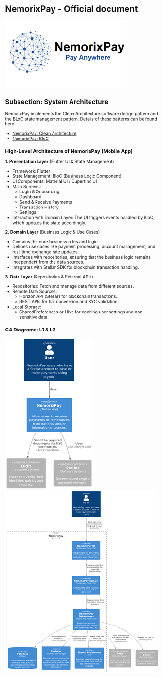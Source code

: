 # NemorixPay - Official document

<p align="left"></p>

<p align="left">
  <img src="https://github.com/nemorixpay/NemorixPay-Readme/blob/main/img/Logo%20Nemorix.png" width="400" title="NemorixPay logo">
</p>

## Subsection: System Architecture

NemorixPay implements the Clean Architecture software design pattern and the BLoC state management pattern. Details of these patterns can be found here:

* [NemorixPay: Clean Architecture](https://github.com/nemorixpay/NemorixPay-Readme/blob/main/architecture/cleanarchitecture.md)
* [NemorixPay: BloC](https://github.com/nemorixpay/NemorixPay-Readme/blob/main/architecture/bloc.md)

### High-Level Architecture of NemorixPay (Mobile App)

**1. Presentation Layer** (Flutter UI & State Management)
  * Framework: Flutter
  * State Management: BloC (Business Logic Component)
  * UI Components: Material UI / Cupertino UI
  * Main Screens:
    * Login & Onboarding
    * Dashboard
    * Send & Receive Payments
    * Transaction History
    * Settings
  * Interaction with Domain Layer: The UI triggers events handled by BloC, which updates the state accordingly.

**2. Domain Layer** (Business Logic & Use Cases)
  * Contains the core business rules and logic.
  * Defines use cases like payment processing, account management, and real-time exchange rate updates.
  * Interfaces with repositories, ensuring that the business logic remains independent from the data sources.
  * Integrates with Stellar SDK for blockchain transaction handling.

**3. Data Layer** (Repositories & External APIs)
  * Repositories: Fetch and manage data from different sources.
  * Remote Data Sources:
    * Horizon API (Stellar) for blockchain transactions.
    * REST APIs for fiat conversion and KYC validation.
  * Local Storage:
    * SharedPreferences or Hive for caching user settings and non-sensitive data.

### C4 Diagrams: L1 & L2 

<p align="left">
  <img src="https://github.com/nemorixpay/NemorixPay-Readme/blob/main/img/C4-L1.png" height="500" title="NemorixPay logo"> <img src="https://github.com/nemorixpay/NemorixPay-Readme/blob/main/img/C4-L2.png" height="600" title="NemorixPay logo">
</p>
